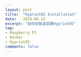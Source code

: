```yaml
---
layout: post
title:  "HypriotOS Installation"
date:   2019-06-13
excerpt: "如何安裝並設置HypriotOS"
tag:
- Raspberry PI
- Docker 
- HypriotOS 
comments: false
---
```

